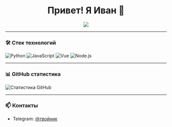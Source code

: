 <h1 align="center">Привет! Я Иван 👋</h1>

<p align="center">
  <img src="https://readme-typing-svg.demolab.com/?lines=Full-stack+разработчик;Vue,+Node.js,+Python;Open+Source+энтузиаст&center=true&width=500&height=30">
</p>

---

### 🛠️ Стек технологий

![Python](https://img.shields.io/badge/-Python-333?style=for-the-badge&logo=python)
![JavaScript](https://img.shields.io/badge/-JavaScript-333?style=for-the-badge&logo=javascript)
![Vue](https://img.shields.io/badge/-React-333?style=for-the-badge&logo=vue)
![Node.js](https://img.shields.io/badge/-Node.js-333?style=for-the-badge&logo=node.js)

---

### 📊 GitHub статистика

![Статистика GitHub](https://github-readme-stats.vercel.app/api?username=nevntain&show_icons=true&theme=radical)

---

### 📫 Контакты

- Telegram: [@твойник](https://t.me/keller727)
